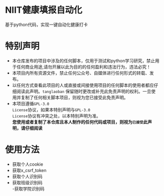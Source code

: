 # **NIIT健康填报自动化**  
基于python代码，实现一键自动化健康打卡  

# **特别声明**  
- 本仓库发布的项目中涉及的任何脚本，仅用于测试和python学习研究，禁止用于任何商业用途,请勿开展以此为目的的任何盈利和违法行为，违法必究！  
- 本项目内所有资源文件，禁止任何公众号、自媒体进行任何形式的转载、发布。  
- 以任何方式查看此项目的人或直接或间接使用项目的任何脚本的使用者都应仔细阅读此声明。<code>tanglaoban</code> 保留随时更改或补充此免责声明的权利。一旦使用并复制了任何相关脚本项目，则视为您已接受此免责声明。  
- 本项目遵循<code>GPL-3.0 License</code>协议，如果本特别声明与<code>GPL-3.0 License</code>协议有冲突之处，以本特别声明为准。  
**您使用或者复制了本仓库且本人制作的任何代码或项目，则视为<code>已接受</code>此声明，请仔细阅读**  


# **使用方法**  
- 获取个人cookie  
- 获取x_csrf_token  
- 获取个人识别码  
- 获取班级识别码  
-获取学院识别码  

